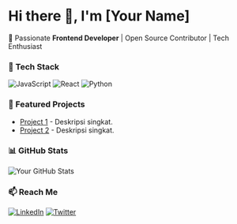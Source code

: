 # Hi there 👋, I'm [Your Name]

🚀 Passionate **Frontend Developer** | Open Source Contributor | Tech Enthusiast  

### 🔧 Tech Stack
![JavaScript](https://img.shields.io/badge/-JavaScript-F7DF1E?logo=javascript&logoColor=black)
![React](https://img.shields.io/badge/-React-61DAFB?logo=react&logoColor=black)
![Python](https://img.shields.io/badge/-Python-3776AB?logo=python&logoColor=white)

### 🌟 Featured Projects
- [Project 1](link) - Deskripsi singkat.
- [Project 2](link) - Deskripsi singkat.

### 📊 GitHub Stats
![Your GitHub Stats](https://github-readme-stats.vercel.app/api?username=username&show_icons=true&theme=radical)

### 📫 Reach Me
[![LinkedIn](https://img.shields.io/badge/LinkedIn-0077B5?logo=linkedin)](your-linkedin-link)
[![Twitter](https://img.shields.io/badge/Twitter-1DA1F2?logo=twitter)](your-twitter-link)
